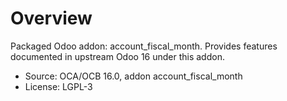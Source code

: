 # Overview

Packaged Odoo addon: account_fiscal_month. Provides features documented in upstream Odoo 16 under this addon.

- Source: OCA/OCB 16.0, addon account_fiscal_month
- License: LGPL-3
